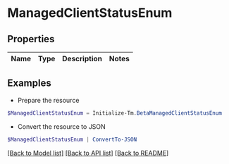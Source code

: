 # ManagedClientStatusEnum
## Properties

Name | Type | Description | Notes
------------ | ------------- | ------------- | -------------

## Examples

- Prepare the resource
```powershell
$ManagedClientStatusEnum = Initialize-Tm.BetaManagedClientStatusEnum 
```

- Convert the resource to JSON
```powershell
$ManagedClientStatusEnum | ConvertTo-JSON
```

[[Back to Model list]](../README.md#documentation-for-models) [[Back to API list]](../README.md#documentation-for-api-endpoints) [[Back to README]](../README.md)

